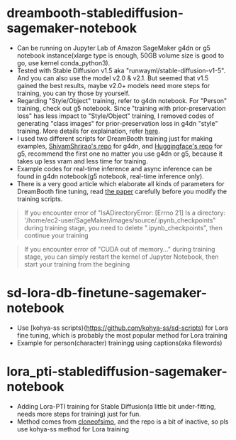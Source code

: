 # dreambooth-stablediffusion-sagemaker-notebook  
 
* Can be running on Jupyter Lab of Amazon SageMaker g4dn or g5 notebook instance(xlarge type is enough, 50GB volume size is good to go, use kernel conda_python3).  
* Tested with Stable Diffusion v1.5 aka "runwayml/stable-diffusion-v1-5". And you can also use the model v2.0 & v2.1. But seemed that v1.5 gained the best results, maybe v2.0+ models need more steps for training, you can try those by yourself.  
* Regarding "Style/Object" training, refer to g4dn notebook. For "Person" training, check out g5 notebook. Since "training with prior-preservation loss" has less impact to "Style/Object" training, I removed codes of generating "class images" for prior-preservation loss in g4dn "style" training. More details for explaination, refer [here](https://github.com/huggingface/diffusers/tree/main/examples/dreambooth#training-with-prior-preservation-loss).  
* I used two different scripts for DreamBooth training just for making examples, [ShivamShrirao's repo](https://github.com/ShivamShrirao/diffusers/tree/main/examples/dreambooth) for g4dn, and [Huggingface's repo](https://github.com/huggingface/diffusers/tree/main/examples/dreambooth) for g5, recommend the first one no matter you use g4dn or g5, because it takes up less vram and less time for training.
* Example codes for real-time inference and async inference can be found in g4dn notebook(g5 notebook, real-time inference only).  
* There is a very good article which elaborate all kinds of parameters for DreamBooth fine tuning, read [the paper](https://github.com/d8ahazard/sd_dreambooth_extension/discussions/547) carefully before you modify the training scripts.

> If you encounter error of "IsADirectoryError: [Errno 21] Is a directory: '/home/ec2-user/SageMaker/images/source/.ipynb_checkpoints" during training stage, you need to delete ".ipynb_checkpoints", then continue your training  

> If you encounter error of "CUDA out of memory..." during training stage, you can simply restart the kernel of Jupyter Notebook, then start your training from the begining  

# sd-lora-db-finetune-sagemaker-notebook 
* Use [kohya-ss scripts}(https://github.com/kohya-ss/sd-scripts) for Lora fine tuning, which is probably the most popular method for Lora training
* Example for person(character) trainingg using captions(aka filewords)

# lora_pti-stablediffusion-sagemaker-notebook  
* Adding Lora-PTI training for Stable Diffusion(a little bit under-fitting, needs more steps for training) just for fun. 
* Method comes from [cloneofsimo](https://github.com/cloneofsimo/lora), and the repo is a bit of inactive, so pls use kohya-ss method for Lora training

